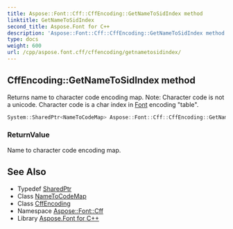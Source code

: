 ```yaml
---
title: Aspose::Font::Cff::CffEncoding::GetNameToSidIndex method
linktitle: GetNameToSidIndex
second_title: Aspose.Font for C++
description: 'Aspose::Font::Cff::CffEncoding::GetNameToSidIndex method. Returns name to character code encoding map. Note: Character code is not a unicode. Character code is a char index in Font encoding "table" in C++.'
type: docs
weight: 600
url: /cpp/aspose.font.cff/cffencoding/getnametosidindex/
---
```

## CffEncoding::GetNameToSidIndex method


Returns name to character code encoding map. Note: Character code is not a unicode. Character code is a char index in [Font](../../../aspose.font/font/) encoding "table".

```cpp
System::SharedPtr<NameToCodeMap> Aspose::Font::Cff::CffEncoding::GetNameToSidIndex()
```


### ReturnValue

Name to character code encoding map.



## See Also

* Typedef [SharedPtr](../../../system/sharedptr/)
* Class [NameToCodeMap](../../../aspose.font/nametocodemap/)
* Class [CffEncoding](../)
* Namespace [Aspose::Font::Cff](../../)
* Library [Aspose.Font for C++](../../../)
